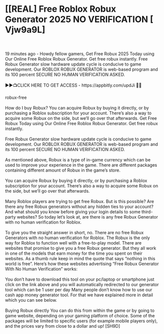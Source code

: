 # [[REAL] Free Roblox Robux Generator 2025 NO VERIFICATION [ Vjw9a9L]
<br>
<br>19 minutes ago - Howdy fellow gamers, Get Free Robux 2025 Today using Our Online Free Roblox Robux Generator.  Get free robux instantly.  Free Robux Generator slow hardware update cycle is conducive to game development.  Our ROBLOX ROBUX GENERATOR is web-based program and its 100 percent SECURE NO HUMAN VERIFICATION ASKED. 
<br>
<br>►►📺CLICK HERE TO GET ACCESS - https://appbitly.com/updJi
 🔴📲
<br>
<br>robux-free
<br>
<br>How do I buy Robux? You can acquire Robux by buying it directly, or by purchasing a Roblox subscription for your account.  There’s also a way to acquire some Robux on the side, but we’ll go over that afterwards.  Get Free Robux Today using Our Online Free Roblox Robux Generator.  Get free robux instantly. 
<br>
<br>Free Robux Generator slow hardware update cycle is conducive to game development.  Our ROBLOX ROBUX GENERATOR is web-based program and its 100 percent SECURE NO HUMAN VERIFICATION ASKED. 
<br>
<br>As mentioned above, Robux is a type of in-game currency which can be used to improve your experience in the game.  There are different packages containing different amount of Robux in the game’s store. 
<br>
<br>You can acquire Robux by buying it directly, or by purchasing a Roblox subscription for your account.  There’s also a way to acquire some Robux on the side, but we’ll go over that afterwards. 
<br>
<br>Many Roblox players are trying to get free Robux.  But is this possible? Are there any free Robux generators without any hidden ties to your account? And what should you know before giving your login details to some third-party websites? So today let’s look at, are there is any free Robux Generator with no human verification for Roblox. 
<br>
<br>To give you the straight answer in short, no.  There are no free Robux Generators with no human verification for Roblox.  The Robux is the only way for Roblox to function well with a free-to-play model.  There are websites that promise to give you a free Robux generator.  But they all work in one of the models that earn money for the time you spent on their websites.  As a thumb rule keep in mind the quote that says “nothing in this world is free”.  Here’s how these websites advertising “Free Robux Generator With No Human Verification” works:
<br>
<br>You don’t have to download this tool on your pc/laptop or smartphone just click on the link above and you will automatically redirected to our generator tool which can be 1 user per day Many people don’t know how to use our cash app money generator tool.  For that we have explained more in detail which you can see below. 
<br>
<br>Buying Robux directly You can do this from within the game or by going to game website, depending on your gaming platform of choice.  Some of the packages will be limited to specific users (for example mobile players only), and the prices vary from close to a dollar and up! [SH9D]
<br>

